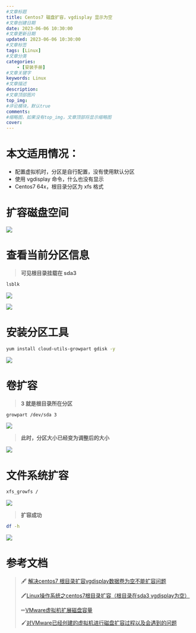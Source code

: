 ```yaml
---
#文章标题
title: Centos7 磁盘扩容，vgdisplay 显示为空
#文章创建日期
date: 2023-06-06 10:30:00
#文章更新日期
updated: 2023-06-06 10:30:00
#文章标签
tags: [Linux] 
#文章分类
categories: 
	- [安装手册]
#文章关键字
keywords: Linux
#文章描述
description: 
#文章顶部图片
top_img: 
#评论模块，默认true
comments: 
#缩略图，如果没有top_img，文章顶部将显示缩略图
cover:
---
```





# 本文适用情况：

- 配置虚拟机时，分区是自行配置，没有使用默认分区
- 使用 vgdisplay 命令，什么也没有显示
- Centos7 64x，根目录分区为 xfs 格式



# 扩容磁盘空间

![](https://heroxin.oss-cn-beijing.aliyuncs.com/blog/img/image-20230606150810153.png)



# 查看当前分区信息

> **可见根目录挂载在 sda3**

```sh
lsblk
```

![](https://heroxin.oss-cn-beijing.aliyuncs.com/blog/img/image-20230606145544073.png)

![](https://heroxin.oss-cn-beijing.aliyuncs.com/blog/img/image-20230606151817362.png)





# 安装分区工具

```sh
yum install cloud-utils-growpart gdisk -y
```

![](https://heroxin.oss-cn-beijing.aliyuncs.com/blog/img/image-20230606145606881.png)



# 卷扩容

> **3 就是根目录所在分区**

```sh
growpart /dev/sda 3
```

![](https://heroxin.oss-cn-beijing.aliyuncs.com/blog/img/image-20230606145759615.png)



> **此时，分区大小已经变为调整后的大小**

![](https://heroxin.oss-cn-beijing.aliyuncs.com/blog/img/image-20230606145857428.png)

# 文件系统扩容

```sh
xfs_growfs /
```

![](https://heroxin.oss-cn-beijing.aliyuncs.com/blog/img/image-20230606150005116.png)

> **扩容成功**

```sh
df -h
```

![](https://heroxin.oss-cn-beijing.aliyuncs.com/blog/img/image-20230606150043589.png)







# 参考文档

> 🖋 [解决centos7 根目录扩容vgdisplay数据卷为空不能扩容问题](https://blog.csdn.net/qq_40068214/article/details/124812732)
>
> 🖍[Linux操作系统之centos7根目录扩容（根目录在sda3 vgdisplay为空）](https://blog.csdn.net/weixin_43730142/article/details/129067852?spm=1001.2101.3001.6650.2&utm_medium=distribute.pc_relevant.none-task-blog-2%7Edefault%7ECTRLIST%7ERate-2-129067852-blog-124812732.235%5Ev38%5Epc_relevant_sort_base1&depth_1-utm_source=distribute.pc_relevant.none-task-blog-2%7Edefault%7ECTRLIST%7ERate-2-129067852-blog-124812732.235%5Ev38%5Epc_relevant_sort_base1&utm_relevant_index=3)
>
> ✏[VMware虚拟机扩展磁盘容量](https://blog.csdn.net/Chen_qi_hai/article/details/108814596)
>
> 🖌[对VMware已经创建的虚拟机进行磁盘扩容过程以及会遇到的问题](https://blog.csdn.net/weixin_44295084/article/details/125725574)